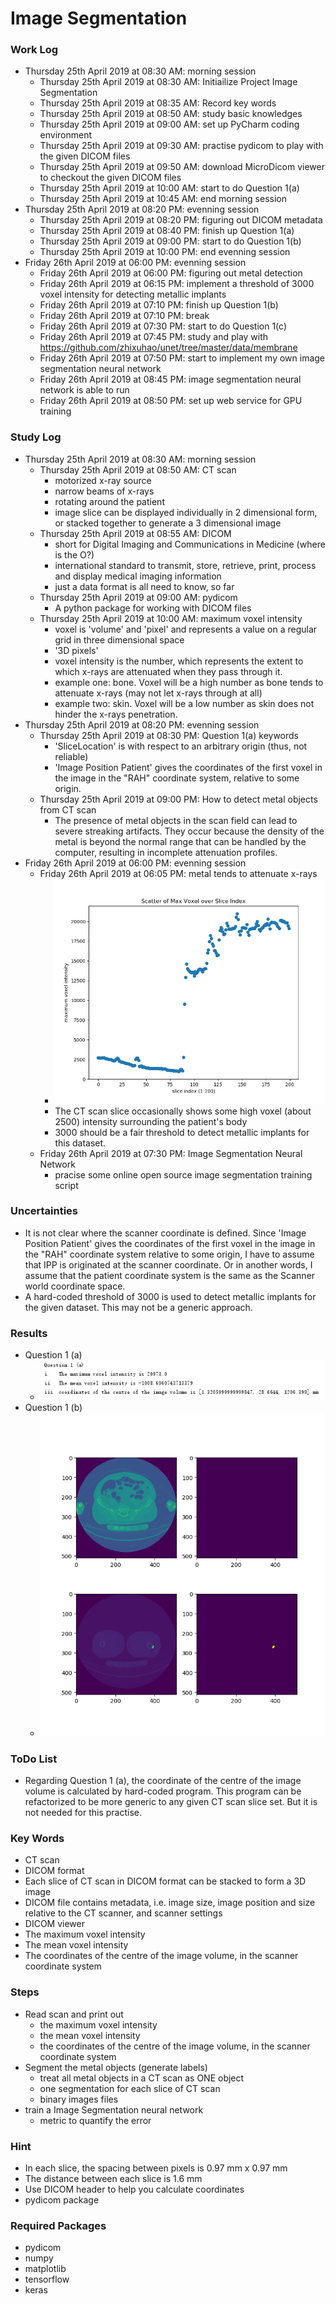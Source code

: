 # Image Segmentation
### Work Log
- Thursday 25th April 2019 at 08:30 AM: morning session
  - Thursday 25th April 2019 at 08:30 AM: Initiailize Project Image Segmentation
  - Thursday 25th April 2019 at 08:35 AM: Record key words
  - Thursday 25th April 2019 at 08:50 AM: study basic knowledges
  - Thursday 25th April 2019 at 09:00 AM: set up PyCharm coding environment
  - Thursday 25th April 2019 at 09:30 AM: practise pydicom to play with the given DICOM files
  - Thursday 25th April 2019 at 09:50 AM: download MicroDicom viewer to checkout the given DICOM files
  - Thursday 25th April 2019 at 10:00 AM: start to do Question 1(a)
  - Thursday 25th April 2019 at 10:45 AM: end morning session
- Thursday 25th April 2019 at 08:20 PM: evenning session
  - Thursday 25th April 2019 at 08:20 PM: figuring out DICOM metadata
  - Thursday 25th April 2019 at 08:40 PM: finish up Question 1(a)
  - Thursday 25th April 2019 at 09:00 PM: start to do Question 1(b)
  - Thursday 25th April 2019 at 10:00 PM: end evenning session
- Friday 26th April 2019 at 06:00 PM: evenning session
  - Friday 26th April 2019 at 06:00 PM: figuring out metal detection
  - Friday 26th April 2019 at 06:15 PM: implement a threshold of 3000 voxel intensity for detecting metallic implants
  - Friday 26th April 2019 at 07:10 PM: finish up Question 1(b)
  - Friday 26th April 2019 at 07:10 PM: break
  - Friday 26th April 2019 at 07:30 PM: start to do Question 1(c)
  - Friday 26th April 2019 at 07:45 PM: study and play with https://github.com/zhixuhao/unet/tree/master/data/membrane
  - Friday 26th April 2019 at 07:50 PM: start to implement my own image segmentation neural network
  - Friday 26th April 2019 at 08:45 PM: image segmentation neural network is able to run
  - Friday 26th April 2019 at 08:50 PM: set up web service for GPU training
  
### Study Log
- Thursday 25th April 2019 at 08:30 AM: morning session
  - Thursday 25th April 2019 at 08:50 AM: CT scan
    - motorized x-ray source
    - narrow beams of x-rays
    - rotating around the patient
    - image slice can be displayed individually in 2 dimensional form, or stacked together to generate a 3 dimensional image
  - Thursday 25th April 2019 at 08:55 AM: DICOM
    - short for Digital Imaging and Communications in Medicine (where is the O?)
    - international standard to transmit, store, retrieve, print, process and display medical imaging information
    - just a data format is all need to know, so far
  - Thursday 25th April 2019 at 09:00 AM: pydicom
    - A python package for working with DICOM files
  - Thursday 25th April 2019 at 10:00 AM: maximum voxel intensity
    - voxel is 'volume' and 'pixel' and represents a value on a regular grid in three dimensional space
    - '3D pixels'
    - voxel intensity is the number, which represents the extent to which x-rays are attenuated when they pass through it.
    - example one: bone. Voxel will be a high number as bone tends to attenuate x-rays (may not let x-rays through at all)
    - example two: skin. Voxel will be a low number as skin does not hinder the x-rays penetration.
- Thursday 25th April 2019 at 08:20 PM: evenning session
  - Thursday 25th April 2019 at 08:30 PM: Question 1(a) keywords
    - 'SliceLocation' is with respect to an arbitrary origin (thus, not reliable)
    - 'Image Position Patient' gives the coordinates of the first voxel in the image in the "RAH" coordinate system, relative to some origin.
  - Thursday 25th April 2019 at 09:00 PM: How to detect metal objects from CT scan
    - The presence of metal objects in the scan field can lead to severe streaking artifacts. They occur because the density of the metal is beyond the normal range that can be handled by the computer, resulting in incomplete attenuation profiles.
- Friday 26th April 2019 at 06:00 PM: evenning session
  - Friday 26th April 2019 at 06:05 PM: metal tends to attenuate x-rays
    - ![alt text](https://github.com/dkilike/Image-Segmentation/blob/master/snapshot/Figure_1.png)
    - The CT scan slice occasionally shows some high voxel (about 2500) intensity surrounding the patient's body
    - 3000 should be a fair threshold to detect metallic implants for this dataset.
  - Friday 26th April 2019 at 07:30 PM: Image Segmentation Neural Network
    - pracise some online open source image segmentation training script

### Uncertainties
- It is not clear where the scanner coordinate is defined. Since 'Image Position Patient' gives the coordinates of the first voxel in the image in the "RAH" coordinate system relative to some origin, I have to assume that IPP is originated at the scanner coordinate. Or in another words, I assume that the patient coordinate system is the same as the Scanner world coordinate space.
- A hard-coded threshold of 3000 is used to detect metallic implants for the given dataset. This may not be a generic approach.

### Results
- Question 1 (a)
  - ![alt text](https://github.com/dkilike/Image-Segmentation/blob/master/snapshot/Q1(a).PNG)
- Question 1 (b)
  - ![alt text](https://github.com/dkilike/Image-Segmentation/blob/master/snapshot/Q1(b).PNG)

### ToDo List
- Regarding Question 1 (a), the coordinate of the centre of the image volume is calculated by hard-coded program. This program can be refactorized to be more generic to any given CT scan slice set. But it is not needed for this practise.

### Key Words
- CT scan
- DICOM format
- Each slice of CT scan in DICOM format can be stacked to form a 3D image
- DICOM file contains metadata, i.e. image size, image position and size relative to the CT scanner, and scanner settings
- DICOM viewer
- The maximum voxel intensity
- The mean voxel intensity
- The coordinates of the centre of the image volume, in the scanner coordinate system

### Steps
- Read scan and print out 
  - the maximum voxel intensity
  - the mean voxel intensity
  - the coordinates of the centre of the image volume, in the scanner coordinate system
- Segment the metal objects (generate labels)
  - treat all metal objects in a CT scan as ONE object
  - one segmentation for each slice of CT scan
  - binary images files
- train a Image Segmentation neural network
  - metric to quantify the error

### Hint
- In each slice, the spacing between pixels is 0.97 mm x 0.97 mm
- The distance between each slice is 1.6 mm
- Use DICOM header to help you calculate coordinates
- pydicom package

### Required Packages
- pydicom
- numpy
- matplotlib
- tensorflow
- keras
